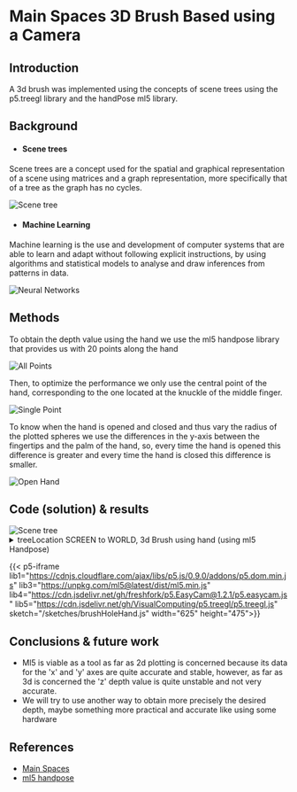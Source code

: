# **Main Spaces 3D Brush Based using a Camera**

## **Introduction**

A 3d brush was implemented using the concepts of scene trees using the p5.treegl library and the handPose ml5 library.

## **Background**

- #### **Scene trees**

Scene trees are a concept used for the spatial and graphical representation of a scene using matrices and a graph representation, more specifically that of a tree as the graph has no cycles.

<img src="../../shortcodes/resources/images/scene.jpg" alt="Scene tree"/>

- #### **Machine Learning**

Machine learning is the use and development of computer systems that are able to learn and adapt without following explicit instructions, by using algorithms and statistical models to analyse and draw inferences from patterns in data.

<img src="../../shortcodes/resources/images/nn.png" alt="Neural Networks"/>

## **Methods**

To obtain the depth value using the hand we use the ml5 handpose library that provides us with 20 points along the hand

<img src="../../shortcodes/resources/images/twentyPoints.jpg" alt="All Points"/>

Then, to optimize the performance we only use the central point of the hand, corresponding to the one located at the knuckle of the middle finger.

<img src="../../shortcodes/resources/images/singlePoint.jpg" alt="Single Point"/>

To know when the hand is opened and closed and thus vary the radius of the plotted spheres we use the differences in the y-axis between the fingertips and the palm of the hand, so, every time the hand is opened this difference is greater and every time the hand is closed this difference is smaller.

<img src="../../shortcodes/resources/images/openHand.jpg" alt="Open Hand"/>

## **Code (solution) & results**

<img src="../../shortcodes/resources/images/hello.jpg" alt="Scene tree"/>

<details>
<summary>
treeLocation SCREEN to WORLD, 3d Brush using hand (using ml5 Handpose)
</summary>

```JavaScript:/sketches/brushHand.js
// Brush controls
let color;
let depth;
let brush;

let easycam;
let state;

let escorzo = true;
let points;
let record;

//ml5 variables
let handpose;
let video;
let hands = [];

//Variables to do calculations to know if the hand is open or closed
let zeroPoint = [0,0];
let onePoint = [0,0];
let eightPoint = [0,0];
let twelvePoint = [0,0];
let sixteenPoint = [0,0];
let twentyPoint = [0,0];
let oneDifference = 0
let twoDifference = 0
let threeDifference = 0
let fourthDifference = 0
let holeDifference = 0

function setup() {
  createCanvas(600, 450, WEBGL);
  // easycam stuff
  let state = {
    distance: 250,           // scalar
    center: [0, 0, 0],       // vector
    rotation: [0, 0, 0, 1],  // quaternion
  };
  easycam = createEasyCam();
  easycam.state_reset = state;   // state to use on reset (double-click/tap)
  easycam.setState(state, 2000); // now animate to that state

  // brush stuff
  points = [];

  color = createColorPicker('#ed225d');
  color.position(width - 70, 40);
  // select initial brush
  brush = sphereBrush;

  //Activate video
  video = createCapture(VIDEO);
  video.size(width, height);

  handpose = ml5.handpose(video, modelReady);

  // This sets up an event that fills the global variable "predictions"
  // with an array every time new hand poses are detected
  handpose.on("hand", results => {
    hands = results;
  });
}

function draw() {
  update();
  background(120);
  push();
  strokeWeight(0.8);
  stroke('magenta');
  grid({ dotted: false });
  pop();
  axes();
  for (const point of points) {
    push();
    translate(point.worldPosition);
    brush(point);
    pop();
  }
}

function modelReady() {
	console.log("Model ready!");
}

function update() {
	let handDistance = 0
	for (let i = 0; i < hands.length; i += 1) {
		const hand = hands[i];
		const keypoint = hand.landmarks[9];
		handDistance = keypoint[2]
		for (let j = 0; j < hand.landmarks.length; j += 1) {
			const keypoint = hand.landmarks[j];
		if (j == 0) {
			//El valor de y disminuye cuando la mano sube
			//Hacia la izquierda de la imagen (en la vida real a la derecha de la persona) el valor de x disminuye, hacia la derecha aumenta
		  zeroPoint = [keypoint[0], keypoint[1]];
		} else if (j == 1) {
		  onePoint = [keypoint[0], keypoint[1]];
		} else if (j == 8) {
		  oneDifference = (onePoint[0] - keypoint[0]) + (onePoint[1] - keypoint[1])
		} else if (j == 12) {
		  twoDifference = (onePoint[0] - keypoint[0]) + (onePoint[1] - keypoint[1])
		} else if (j == 16) {
		  threeDifference = (zeroPoint[0] - zeroPoint[0]) + (onePoint[1] - keypoint[1])
		} else if (j == 20) {
		  fourthDifference = (zeroPoint[0] - zeroPoint[0]) + (onePoint[1] - keypoint[1])
		}
		holeDifference = oneDifference + twoDifference + threeDifference + fourthDifference
	  }
	}
	  let m = map(handDistance, -100, 20, 0, 1);
  let dx = abs(mouseX - pmouseX);
  let dy = abs(mouseY - pmouseY);
  speed = constrain((dx + dy) / (2 * (width - height)), 0, 1);
  if (record) {
    points.push({
      worldPosition: treeLocation([mouseX, mouseY, m], { from: 'SCREEN', to: 'WORLD' }),
      color: color.color(),
      speed: speed,
	  radius: map(holeDifference, 200, 1050, 0, 5)
    });
	console.log(m)
  }
}

function sphereBrush(point) {
  push();
  noStroke();
  // TODO parameterize sphere radius and / or
  // alpha channel according to gesture speed
  fill(point.color);
  sphere(point.radius);
  pop();
}

function keyPressed() {
  if (key === 'r') {
    record = !record;
  }
  if (key === 'p') {
    escorzo = !escorzo;
    escorzo ? perspective() : ortho();
  }
  if (key == 'c') {
    points = [];
  }
}


```

</details>

<!-- {{< p5-iframe  lib1="https://cdn.jsdelivr.net/gh/freshfork/p5.EasyCam@1.2.1/p5.easycam.js" lib2="https://cdn.jsdelivr.net/gh/VisualComputing/p5.treegl/p5.treegl.js" lib3="https://unpkg.com/ml5@latest/dist/ml5.min.js" sketch="/sketches/3dbrush.js" width="625" height="475">}} -->

<!-- {{< p5-iframe  lib1="https://cdnjs.cloudflare.com/ajax/libs/p5.js/0.9.0/addons/p5.dom.min.js" lib2="https://cdnjs.cloudflare.com/ajax/libs/p5.js/0.9.0/p5.min.js" lib3="https://unpkg.com/ml5@latest/dist/ml5.min.js" sketch="/sketches/handPose.js" width="625" height="475">}} -->

<!-- {{< p5-iframe lib1="https://cdnjs.cloudflare.com/ajax/libs/p5.js/0.9.0/addons/p5.dom.min.js" lib3="https://unpkg.com/ml5@latest/dist/ml5.min.js" lib4="https://cdn.jsdelivr.net/gh/freshfork/p5.EasyCam@1.2.1/p5.easycam.js" lib5="https://cdn.jsdelivr.net/gh/VisualComputing/p5.treegl/p5.treegl.js" sketch="/sketches/brushHand.js" width="625" height="475">}} -->

{{< p5-iframe lib1="https://cdnjs.cloudflare.com/ajax/libs/p5.js/0.9.0/addons/p5.dom.min.js" lib3="https://unpkg.com/ml5@latest/dist/ml5.min.js" lib4="https://cdn.jsdelivr.net/gh/freshfork/p5.EasyCam@1.2.1/p5.easycam.js" lib5="https://cdn.jsdelivr.net/gh/VisualComputing/p5.treegl/p5.treegl.js" sketch="/sketches/brushHoleHand.js" width="625" height="475">}}

## **Conclusions & future work**

- Ml5 is viable as a tool as far as 2d plotting is concerned because its data for the 'x' and 'y' axes are quite accurate and stable, however, as far as 3d is concerned the 'z' depth value is quite unstable and not very accurate.
- We will try to use another way to obtain more precisely the desired depth, maybe something more practical and accurate like using some hardware

## **References**

- [Main Spaces](https://visualcomputing.github.io/docs/scene_trees/main_spaces/)
- [ml5 handpose](https://learn.ml5js.org/#/reference/handpose)

<!-- {{< p5-iframe sketch="/sketches/brushbasedwithcamera.js" width="630" height="430">}} -->
